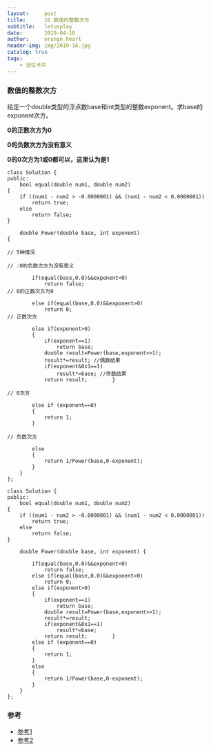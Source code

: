 ```yaml
---
layout:     post
title:      16 数值的整数次方
subtitle:   letusplay
date:       2019-04-10
author:     orange_heart
header-img: img/2019-16.jpg
catalog: true
tags:
    - 记忆卡片
---
```


### 数值的整数次方

给定一个double类型的浮点数base和int类型的整数exponent。求base的exponent次方。

**0的正数次方为0**

**0的负数次方为没有意义**

**0的0次方为1或0都可以，这里认为是1**

```
class Solution {
public:
    bool equal(double num1, double num2)
{
    if ((num1 - num2 > -0.0000001) && (num1 - num2 < 0.0000001))
        return true;
    else
        return false;
}

    double Power(double base, int exponent) 
{

// 5种情况 

// :0的负数次方为没有意义 

        if(equal(base,0.0)&&exponent<0)
            return false;  
// 0的正数次方为0 

        else if(equal(base,0.0)&&exponent>0)
            return 0;  
// 正数次方 

        else if(exponent>0)
        {
            if(exponent==1)
                return base;
            double result=Power(base,exponent>>1);
            result*=result; //偶数结果             
            if(exponent&0x1==1)
                result*=base; //奇数结果                 
            return result;        }
                
// 0次方        
  
        else if (exponent==0)
        {
            return 1;
        }

// 负数次方     
    
        else
        {
            return 1/Power(base,0-exponent);
        }
    }
};

```

```
class Solution {
public:
    bool equal(double num1, double num2)
{
    if ((num1 - num2 > -0.0000001) && (num1 - num2 < 0.0000001))
        return true;
    else
        return false;
}

    double Power(double base, int exponent) {
        
        if(equal(base,0.0)&&exponent<0)
            return false;
        else if(equal(base,0.0)&&exponent>0)
            return 0;
        else if(exponent>0)
        {
            if(exponent==1)
                return base;
            double result=Power(base,exponent>>1);
            result*=result;
            if(exponent&0x1==1)
                result*=base;
            return result;        }
        else if (exponent==0)
        {
            return 1;
        }
        else
        {
            return 1/Power(base,0-exponent);
        }
    }
};
```

### 参考

- [参考1](https://github.com/zhedahht/CodingInterviewChinese2)
- [参考2](https://github.com/gatieme/CodingInterviews)
<!--stackedit_data:
eyJoaXN0b3J5IjpbLTEwNTE3NjM3NzAsLTE0NTY1Nzg5OF19
-->